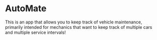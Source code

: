 # AutoMate
This is an app that allows you to keep track of vehicle maintenance, primarily intended for mechanics that want to keep track of multiple cars and multiple service intervals!
 
 

